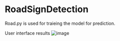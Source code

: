 # RoadSignDetection


Road.py is used for traieing the model for prediction.

User interface results
![image](https://github.com/AtharvSomani/RoadSignDetection/assets/86103007/6baf9dbb-bac1-4ac0-a3e1-a1d1a0baeaf5)


